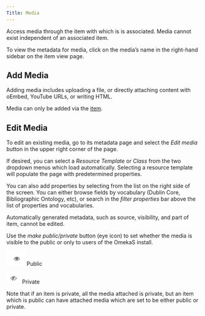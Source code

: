 ```yaml
---
Title: Media
---
```

Access media through the item with which is is associated. Media cannot exist independent of an associated item. 

To view the metadata for media, click on the media’s name in the  right-hand sidebar on the item view page. 

## Add Media

Adding media includes uploading a file, or directly attaching content with oEmbed, YouTube URLs, or writing HTML.

Media can only be added via the [item](../content/items.md). 

## Edit Media
To edit an existing media, go to its metadata page and select the *Edit media* button in the upper right corner of the page. 

If desired, you can select a *Resource Template* or *Class* from the two dropdown menus which load automatically. Selecting a resource template will populate the page with predetermined properties.

You can also add properties by selecting from the list on the right side of the screen. You can either browse fields by vocabulary (Dublin Core, Bibliographic Ontology, etc), or search in the *filter properties* bar above the list of properties and vocabularies.

Automatically generated metadata, such as source, visibility, and part of item, cannot be edited. 

Use the *make public/private* button (eye icon) to set whether the media is visible to the public or only to users of the OmekaS install. 

![make public button showing an eye icon](../content/contentfiles/item_public.png) Public 

![make private button showing an eye icon with a diagonal slash through it](../content/contentfiles/item_private.png)  Private

Note that if an item is private, all the media attached is private, but an item which is public can have attached media which are set to be either public or private.
